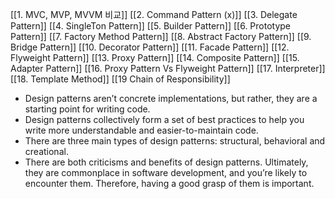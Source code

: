[[1. MVC, MVP, MVVM 비교]]
[[2. Command Pattern (x)]]
[[3. Delegate Pattern]]
[[4. SingleTon Pattern]]
[[5. Builder Pattern]]
[[6. Prototype Pattern]]
[[7. Factory Method Pattern]]
[[8. Abstract Factory Pattern]]
[[9. Bridge Pattern]]
[[10. Decorator Pattern]]
[[11. Facade Pattern]]
[[12. Flyweight Pattern]]
[[13. Proxy Pattern]]
[[14. Composite Pattern]]
[[15. Adapter Pattern]]
[[16. Proxy Pattern Vs Flyweight Pattern]]
[[17. Interpreter]]
[[18. Template Method]]
[[19 Chain of Responsibility]]

-  Design patterns aren’t concrete implementations, but rather, they are a starting point for writing code. 
- Design patterns collectively form a set of best practices to help you write more understandable and easier-to-maintain code.
- There are three main types of design patterns: structural, behavioral and creational.
- There are both criticisms and benefits of design patterns. Ultimately, they are commonplace in software development, and you’re likely to encounter them. Therefore, having a good grasp of them is important.